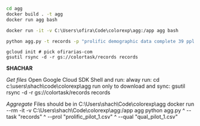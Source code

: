 ```bash
cd agg
docker build . -t agg
docker run agg bash

docker run -it -v C:\Users\ofira\Code\colorexp\agg:/app agg bash

python agg.py -t records -p "prolific demographic data complete 39 ppl.csv" --qual "Shachar+Ruppin+Thesis_January+10,+2022_17.28.csv"
```

```
gcloud init # pick ofirarias-com
gsutil rsync -d -r gs://colortask/records records
```

__SHACHAR__

*Get files*
Open Google Cloud SDK Shell and run:
alway run:
cd c:\users\shach\code\colorexp\agg
run only to download and sync:
gsutil rsync -d -r gs://colortask/records records

*Aggregate*
Files should be in C:\Users\shach\Code\colorexp\agg
docker run --rm -it -v C:\Users\shach\Code\colorexp\agg:/app agg python agg.py ^
    --task "records" ^
	--prol "prolific_pilot_1.csv" ^
	--qual "qual_pilot_1.csv"
